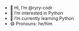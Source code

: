 - 👋 Hi, I’m @ryry-codr
- 👀 I’m interested in Python
- 🌱 I’m currently learning Python
- 😄 Pronouns: he/him
